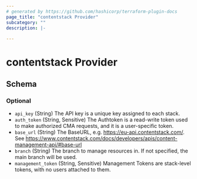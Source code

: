 ```yaml
---
# generated by https://github.com/hashicorp/terraform-plugin-docs
page_title: "contentstack Provider"
subcategory: ""
description: |-
  
---
```


# contentstack Provider





<!-- schema generated by tfplugindocs -->
## Schema

### Optional

- `api_key` (String) The API key is a unique key assigned to each stack.
- `auth_token` (String, Sensitive) The Authtoken is a read-write token used to make authorized CMA requests, and it is a user-specific token.
- `base_url` (String) The BaseURL, e.g. https://eu-api.contentstack.com/. See https://www.contentstack.com/docs/developers/apis/content-management-api/#base-url
- `branch` (String) The branch to manage resources in. If not specified, the main branch will be used.
- `management_token` (String, Sensitive) Management Tokens are stack-level tokens, with no users attached to them.
